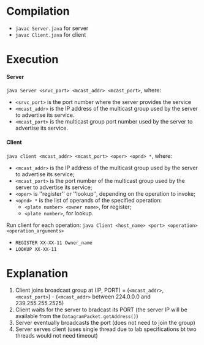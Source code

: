 # Compilation
 * `javac Server.java` for server
 * `javac Client.java` for client
 
# Execution
#### Server
`java Server <srvc_port> <mcast_addr> <mcast_port>`, where:
 * `<srvc_port>` is the port number where the server provides the service
 * `<mcast_addr>` is the IP address of the multicast group used by the server to advertise its service.
 * `<mcast_port>` is the multicast group port number used by the server to advertise its service.
#### Client
`java client <mcast_addr> <mcast_port> <oper> <opnd> *`, where:
 * `<mcast_addr>` is the IP address of the multicast group used by the server to advertise its service;
 * `<mcast_port>` is the port number of the multicast group used by the server to advertise its service;
 * `<oper>` is ''register'' or ''lookup'', depending on the operation to invoke;
 * `<opnd> *` is the list of operands of the specified operation:
     * `<plate number> <owner name>`, for register;
     * `<plate number>`, for lookup.

Run client for each operation: `java Client <host_name> <port> <operation> <operation_arguments>`
   * `REGISTER XX-XX-11 Owner_name`
   * `LOOKUP XX-XX-11`
 
# Explanation

 1. Client joins broadcast group at (IP, PORT) = (`<mcast_addr>`, `<mcast_port>`) - (`<mcast_addr>` between 224.0.0.0 and 239.255.255.2525)
 2. Client waits for the server to bradcast its PORT (the server IP will be available from the `DatagramPacket.getAddress()`)
 3. Server eventually broadcasts the port (does not need to join the group)
 4. Server serves client (uses single thread due to lab specifications bt two threads would not need timeout)
